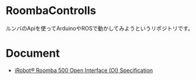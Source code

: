 # RoombaControlls
ルンバのApiを使ってArduinoやROSで動かしてみようというリポジトリです。

# Document

* [iRobot® Roomba 500 Open Interface (OI) Specification](https://www.irobot.lv/uploaded_files/File/iRobot_Roomba_500_Open_Interface_Spec.pdf) 




